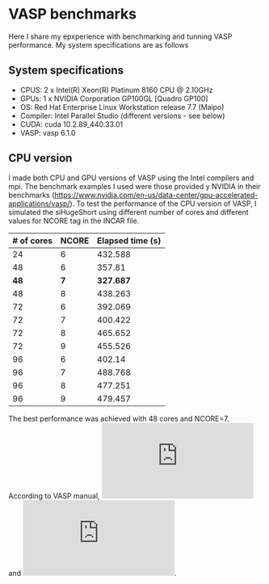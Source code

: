 # VASP benchmarks

Here I share my epxperience with benchmarking and tunning VASP performance. My system specifications are as follows

## System specifications
- CPUS: 2 x Intel(R) Xeon(R) Platinum 8160 CPU @ 2.10GHz
- GPUs: 1 x NVIDIA Corporation GP100GL [Quadro GP100]
- OS: Red Hat Enterprise Linux Workstation release 7.7 (Maipo)
- Compiler: Intel Parallel Studio (different versions - see below)
- CUDA: cuda 10.2.89_440.33.01
- VASP: vasp 6.1.0

## CPU version
I made both CPU and GPU versions of VASP using the Intel compilers and mpi. The benchmark examples I used were those provided y NVIDIA in their benchmarks (https://www.nvidia.com/en-us/data-center/gpu-accelerated-applications/vasp/). To test the performance of the CPU version of VASP, I simulated the siHugeShort using different number of cores and different values for NCORE tag in the INCAR file.  

| # of cores | NCORE | Elapsed time (s) |
| ------------- | ------------- | ------------- |
| 24	| 6	| 432.588 |
| 48	| 6	| 357.81 |
| **48** |	**7** |	**327.687** |
| 48 |	8 |	438.263 |
| 72 |	6 |	392.069 |
| 72 |	7 |	400.422 |
| 72 |	8 |	465.652 |
| 72 |	9 |	455.526 |
| 96 |	6 |	402.14 |
| 96 |	7 |	488.768 |
| 96 |	8 |	477.251 |
| 96 |	9	| 479.457 |

The best performance was achieved with 48 cores and NCORE=7. According to VASP manual, ![](http://latex.codecogs.com/gif.latex?NCORE%20%3D%20core%20%5C%23/NPAR) and ![](http://latex.codecogs.com/gif.latex?NPAR%20%5Capprox%20%5Csqrt%7Bcore%5C%23%7D). 
